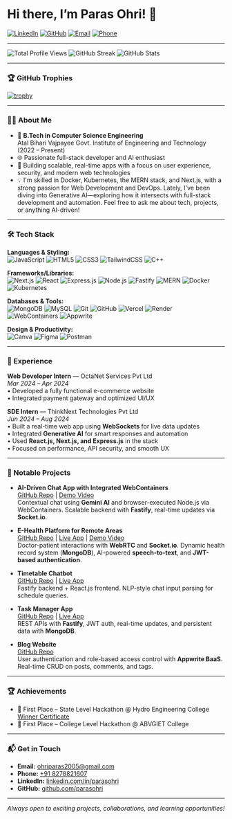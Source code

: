 # Hi there, I’m Paras Ohri! 👋

[![LinkedIn](https://img.shields.io/badge/LinkedIn-blue?logo=linkedin&logoColor=white&style=flat-square)](https://www.linkedin.com/in/paras-ohri-76a44b190/)
[![GitHub](https://img.shields.io/badge/GitHub-181717?logo=github&logoColor=white&style=flat-square)](https://github.com/parasohri)
[![Email](https://img.shields.io/badge/Email-D14836?logo=gmail&logoColor=white&style=flat-square)](mailto:ohriparas2005@gmail.com)
[![Phone](https://img.shields.io/badge/Phone-8278821607-green?style=flat-square)](tel:+918278821607)

---

![Total Profile Views](https://komarev.com/ghpvc/?username=parasohri&label=Profile%20Views&color=0e75b6)
![GitHub Streak](https://github-readme-streak-stats.herokuapp.com/?user=parasohri)
![GitHub Stats](https://github-readme-stats.vercel.app/api?username=parasohri&show_icons=true&count_private=true&hide=issues&theme=radical)

---

### 🏆 GitHub Trophies

[![trophy](https://github-profile-trophy.vercel.app/?username=parasohri&theme=radical&no-frame=true&column=7)](https://github.com/parasohri)

---

### 👨‍💻 About Me

- 🏫 **B.Tech in Computer Science Engineering**  
  Atal Bihari Vajpayee Govt. Institute of Engineering and Technology (2022 – Present)
- 🌐 Passionate full-stack developer and AI enthusiast
- 🚀 Building scalable, real-time apps with a focus on user experience, security, and modern web technologies
- 💡  I'm skilled in Docker, Kubernetes, the MERN stack, and Next.js, with a strong passion for Web Development and DevOps. Lately, I've been diving into Generative AI—exploring how it intersects with full-stack development and automation. Feel free to ask me about tech, projects, or anything AI-driven!
---

### 🛠️ Tech Stack

**Languages & Styling:**  
![JavaScript](https://img.shields.io/badge/-JavaScript-F7DF1E?logo=javascript&logoColor=black)
![HTML5](https://img.shields.io/badge/-HTML5-E34F26?logo=html5&logoColor=white)
![CSS3](https://img.shields.io/badge/-CSS3-1572B6?logo=css3&logoColor=white)
![TailwindCSS](https://img.shields.io/badge/-TailwindCSS-38B2AC?logo=tailwind-css&logoColor=white)
![C++](https://img.shields.io/badge/-C++-00599C?logo=c%2B%2B&logoColor=white)

**Frameworks/Libraries:**  
![Next.js](https://img.shields.io/badge/-Next.js-000000?logo=nextdotjs&logoColor=white)
![React](https://img.shields.io/badge/-React-61DAFB?logo=react&logoColor=black)
![Express.js](https://img.shields.io/badge/-Express.js-000000?logo=express&logoColor=white)
![Node.js](https://img.shields.io/badge/-Node.js-339933?logo=nodedotjs&logoColor=white)
![Fastify](https://img.shields.io/badge/-Fastify-000000?logo=fastify&logoColor=white)
![MERN](https://img.shields.io/badge/-MERN-3FA037?logo=mongodb&logoColor=white)
![Docker](https://img.shields.io/badge/-Docker-2496ED?logo=docker&logoColor=white)
![Kubernetes](https://img.shields.io/badge/-Kubernetes-326CE5?logo=kubernetes&logoColor=white)

**Databases & Tools:**  
![MongoDB](https://img.shields.io/badge/-MongoDB-47A248?logo=mongodb&logoColor=white)
![MySQL](https://img.shields.io/badge/-MySQL-4479A1?logo=mysql&logoColor=white)
![Git](https://img.shields.io/badge/-Git-F05032?logo=git&logoColor=white)
![GitHub](https://img.shields.io/badge/-GitHub-181717?logo=github&logoColor=white)
![Vercel](https://img.shields.io/badge/-Vercel-000000?logo=vercel&logoColor=white)
![Render](https://img.shields.io/badge/-Render-46E3B7?logo=render&logoColor=white)
![WebContainers](https://img.shields.io/badge/-WebContainers-4E9BCD?logo=code&logoColor=white)
![Appwrite](https://img.shields.io/badge/-Appwrite-F02E65?logo=appwrite&logoColor=white)

**Design & Productivity:**  
![Canva](https://img.shields.io/badge/-Canva-00C4CC?logo=canva&logoColor=white)
![Figma](https://img.shields.io/badge/-Figma-F24E1E?logo=figma&logoColor=white)
![Postman](https://img.shields.io/badge/-Postman-FF6C37?logo=postman&logoColor=white)

---

### 💼 Experience

**Web Developer Intern** — OctaNet Services Pvt Ltd  
_Mar 2024 – Apr 2024_  
• Developed a fully functional e-commerce website  
• Integrated payment gateway and optimized UI/UX

**SDE Intern** — ThinkNext Technologies Pvt Ltd  
_Jun 2024 – Aug 2024_  
• Built a real-time web app using **WebSockets** for live data updates  
• Integrated **Generative AI** for smart responses and automation  
• Used **React.js, Next.js, and Express.js** in the stack  
• Focused on performance, API security, and smooth UX

---

### 🚀 Notable Projects

- **AI-Driven Chat App with Integrated WebContainers**  
  [GitHub Repo](https://github.com/parasohri/AICHATAPPWITHINBUILTWEBCONTAINER) | [Demo Video](https://youtu.be/s3tgEeDgao8?si=4Di2wPyeE4fMCNEe)  
  Contextual chat using **Gemini AI** and browser-executed Node.js via WebContainers. Scalable backend with **Fastify**, real-time updates via **Socket.io**.

- **E-Health Platform for Remote Areas**  
  [GitHub Repo](https://github.com/parasohri/himarogya) | [Live App](https://hackathontesting-1-l1av.onrender.com/) | [Demo Video](https://youtu.be/OtUa5o42RfU?si=PGZcEF7dJT8vqQct)  
  Doctor-patient interactions with **WebRTC** and **Socket.io**. Dynamic health record system (**MongoDB**), AI-powered **speech-to-text**, and **JWT-based authentication**.

- **Timetable Chatbot**  
  [GitHub Repo](https://github.com/parasohri/chatboxtimetablebackend) | [Live App](http://chatboxtimetablefrontend.vercel.app/)  
  Fastify backend + React.js frontend. NLP-style chat input parsing for schedule queries.

- **Task Manager App**  
  [GitHub Repo](https://github.com/parasohri/task-manger) | [Live App](http://task-manger-frontend-xi.vercel.app/)  
  REST APIs with **Fastify**, JWT auth, real-time updates, and persistent data with **MongoDB**.

- **Blog Website**  
  [GitHub Repo](https://github.com/parasohri/vlog-website-react)  
  User authentication and role-based access control with **Appwrite BaaS**. Real-time CRUD on posts, comments, and tags.

---

### 🏆 Achievements

- 🥇 First Place – State Level Hackathon @ Hydro Engineering College  
  [Winner Certificate](https://drive.google.com/file/d/1QfvVeOp2aUDMSBQ-2EmAnpABelAFAsTW/view?usp=drivesdk)
- 🥇 First Place – College Level Hackathon @ ABVGIET College

---

### 📬 Get in Touch

- **Email:** [ohriparas2005@gmail.com](mailto:ohriparas2005@gmail.com)
- **Phone:** [+91 8278821607](tel:+918278821607)
- **LinkedIn:** [linkedin.com/in/parasohri](https://www.linkedin.com/in/parasohri)
- **GitHub:** [github.com/parasohri](https://github.com/parasohri)

---

_Always open to exciting projects, collaborations, and learning opportunities!_
